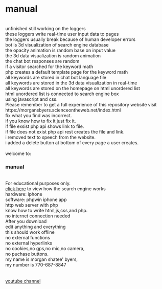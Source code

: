 # manual
<br>
unfinished still working on the loggers<br>
these loggers write real-time user input data to pages<br>
the loggers usually break because of human developer errors<br>
bot is 3d visualization of search engine database<br>
the opacity animation is random base on input value<br>
the 3d data visualization is random animation<br>
the chat bot responses are random<br>
if a visitor searched for the keyword math<br>
php creates a default template page for the keyword math<br>
all keywords are stored in chat bot language file<br>
all keywords are stored in the 3d data visualization in real-time<br>
all keywords are stored on the homepage on html unordered list<br>
html unordered list is connected to search engine box<br>
using javascript and css.
<br>
Please remember to get a full experience of this repository website
visit https://morgansbyers.scienceontheweb.net/index.html
<br>
fix what you find was incorrect.<br>
if you know how to fix it just fix it.<br>
if file exsist php api shows link to file.<br>
if file does not exist php api rest creates the file and link.<br>
i removed text to speech from the website.<br>
i added a delete button at bottom of every page a user creates.<br>
<br>
welcome to:<br>
<H3>manual</H3><br>
For educational purposes only.<br>
<a href="https://jehovahsays.github.io/manual/how/map.html">click here</a> to view how the search engine works<br>
hardware: iphone<br>
software: phpwin iphone app<br>
http web server with php<br>
know how to write html,js,css,and php.<br>
no internet connection needed<br>
After you download<br>
edit anything and everything<br>
this should work offline<br>
no external functions<br> 
no external hyperlinks<br>
no cookies,no gps,no mic,no camera,<br>
no puchase buttons.<br>
my name is morgan shatee' byers,<br>
my number is 770-687-8847<br>
<br>
<br>
<a href="https://youtube.com/@jehovahsaysnetworth?si=FRrFrG_K02C38K_G">
youtube channel</a>
<br>
